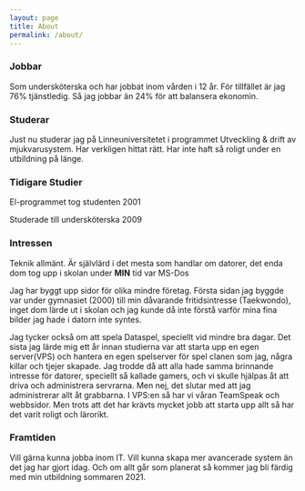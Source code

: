```yaml
---
layout: page
title: About
permalink: /about/
---
```


### Jobbar

Som undersköterska och har jobbat inom vården i 12 år. 
För tillfället är jag 76% tjänstledig. Så jag jobbar än 24% för att balansera ekonomin.

### Studerar

Just nu studerar jag på Linneuniversitetet i programmet
Utveckling  & drift  av  mjukvarusystem. Har verkligen hittat rätt. Har inte haft så roligt under en utbildning på länge. 

### Tidigare Studier

El-programmet tog studenten 2001

Studerade till undersköterska 2009

### Intressen

Teknik allmänt.
Är självlärd i det mesta som handlar om datorer, det enda dom tog upp i skolan under **MIN** tid var MS-Dos

Jag har byggt upp sidor för olika mindre företag. Första sidan jag byggde var under gymnasiet (2000) till min dåvarande fritidsintresse (Taekwondo), inget dom lärde ut i skolan och jag kunde då inte förstå varför mina fina bilder jag hade i datorn inte syntes.

Jag tycker också om att spela Dataspel, speciellt vid mindre bra dagar.
Det sista jag lärde mig ett år innan studierna var att starta upp en egen server(VPS) och hantera en egen spelserver för spel clanen som jag, några killar och tjejer skapade. Jag trodde då att alla hade samma brinnande intresse för datorer, speciellt så kallade gamers, och vi skulle hjälpas åt att driva och administrera servrarna. Men nej, det slutar med att jag administrerar allt åt grabbarna. I VPS:en så har vi våran TeamSpeak och webbsidor. Men trots att det har krävts mycket jobb att starta upp allt så har det varit roligt och lärorikt.

### Framtiden

Vill gärna kunna jobba inom IT. Vill kunna skapa mer avancerade system än det jag har gjort idag. Och om allt går som planerat så kommer jag bli färdig med min utbildning sommaren 2021.


<!-- 
This is the base Jekyll theme. You can find out more info about customizing your Jekyll theme, as well as basic Jekyll usage documentation at [jekyllrb.com](https://jekyllrb.com/)

You can find the source code for Minima at GitHub:
[jekyll][jekyll-organization] /
[minima](https://github.com/jekyll/minima)

You can find the source code for Jekyll at GitHub:
[jekyll][jekyll-organization] /
[jekyll](https://github.com/jekyll/jekyll)


[jekyll-organization]: https://github.com/jekyll -->
